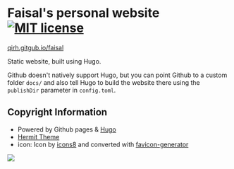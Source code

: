 # Faisal's personal website [![MIT license](https://img.shields.io/badge/license-MIT-lightgrey.svg)](https://raw.githubusercontent.com/qirh/faisal/master/LICENSE)

[qirh.gitgub.io/faisal](https://qirh.gitgub.io/faisal)

Static website, built using Hugo.

Github doesn't natively support Hugo, but you can point Github to a custom folder `docs/` and also tell Hugo to build the website there using the `publishDir` parameter in `config.toml`.

## Copyright Information
  * Powered by Github pages & [Hugo](https://github.com/gohugoio/hugo)
  * [Hermit Theme ](https://themes.gohugo.io/hermit/)
  * icon: Icon by [icons8](https://icons8.com) and converted with [favicon-generator](https://favicon-generator.org)



<img src="https://pics.me.me/he-must-be-spanish-soy-milk-milk-il-41060910.png"/>
